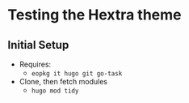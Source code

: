 # Testing the Hextra theme

## Initial Setup

- Requires:
    - `eopkg it hugo git go-task`
- Clone, then fetch modules
    - `hugo mod tidy`
